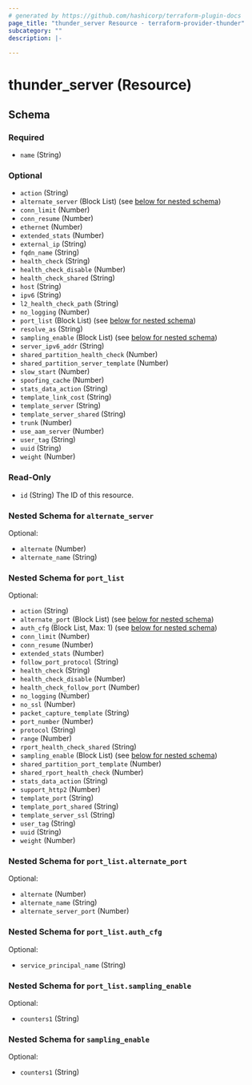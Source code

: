 ```yaml
---
# generated by https://github.com/hashicorp/terraform-plugin-docs
page_title: "thunder_server Resource - terraform-provider-thunder"
subcategory: ""
description: |-
  
---
```


# thunder_server (Resource)





<!-- schema generated by tfplugindocs -->
## Schema

### Required

- `name` (String)

### Optional

- `action` (String)
- `alternate_server` (Block List) (see [below for nested schema](#nestedblock--alternate_server))
- `conn_limit` (Number)
- `conn_resume` (Number)
- `ethernet` (Number)
- `extended_stats` (Number)
- `external_ip` (String)
- `fqdn_name` (String)
- `health_check` (String)
- `health_check_disable` (Number)
- `health_check_shared` (String)
- `host` (String)
- `ipv6` (String)
- `l2_health_check_path` (String)
- `no_logging` (Number)
- `port_list` (Block List) (see [below for nested schema](#nestedblock--port_list))
- `resolve_as` (String)
- `sampling_enable` (Block List) (see [below for nested schema](#nestedblock--sampling_enable))
- `server_ipv6_addr` (String)
- `shared_partition_health_check` (Number)
- `shared_partition_server_template` (Number)
- `slow_start` (Number)
- `spoofing_cache` (Number)
- `stats_data_action` (String)
- `template_link_cost` (String)
- `template_server` (String)
- `template_server_shared` (String)
- `trunk` (Number)
- `use_aam_server` (Number)
- `user_tag` (String)
- `uuid` (String)
- `weight` (Number)

### Read-Only

- `id` (String) The ID of this resource.

<a id="nestedblock--alternate_server"></a>
### Nested Schema for `alternate_server`

Optional:

- `alternate` (Number)
- `alternate_name` (String)


<a id="nestedblock--port_list"></a>
### Nested Schema for `port_list`

Optional:

- `action` (String)
- `alternate_port` (Block List) (see [below for nested schema](#nestedblock--port_list--alternate_port))
- `auth_cfg` (Block List, Max: 1) (see [below for nested schema](#nestedblock--port_list--auth_cfg))
- `conn_limit` (Number)
- `conn_resume` (Number)
- `extended_stats` (Number)
- `follow_port_protocol` (String)
- `health_check` (String)
- `health_check_disable` (Number)
- `health_check_follow_port` (Number)
- `no_logging` (Number)
- `no_ssl` (Number)
- `packet_capture_template` (String)
- `port_number` (Number)
- `protocol` (String)
- `range` (Number)
- `rport_health_check_shared` (String)
- `sampling_enable` (Block List) (see [below for nested schema](#nestedblock--port_list--sampling_enable))
- `shared_partition_port_template` (Number)
- `shared_rport_health_check` (Number)
- `stats_data_action` (String)
- `support_http2` (Number)
- `template_port` (String)
- `template_port_shared` (String)
- `template_server_ssl` (String)
- `user_tag` (String)
- `uuid` (String)
- `weight` (Number)

<a id="nestedblock--port_list--alternate_port"></a>
### Nested Schema for `port_list.alternate_port`

Optional:

- `alternate` (Number)
- `alternate_name` (String)
- `alternate_server_port` (Number)


<a id="nestedblock--port_list--auth_cfg"></a>
### Nested Schema for `port_list.auth_cfg`

Optional:

- `service_principal_name` (String)


<a id="nestedblock--port_list--sampling_enable"></a>
### Nested Schema for `port_list.sampling_enable`

Optional:

- `counters1` (String)



<a id="nestedblock--sampling_enable"></a>
### Nested Schema for `sampling_enable`

Optional:

- `counters1` (String)


